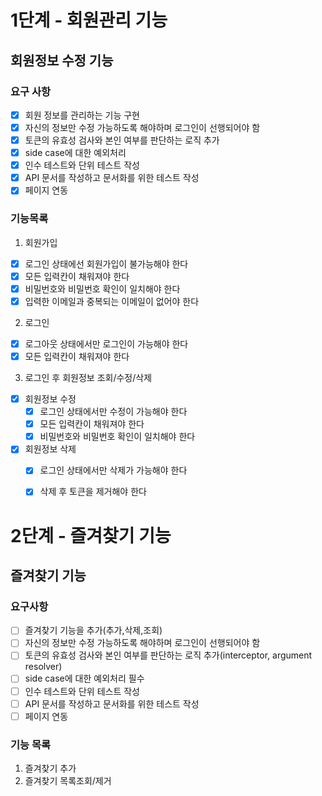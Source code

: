 # 1단계 - 회원관리 기능
## 회원정보 수정 기능
### 요구 사항
- [x] 회원 정보를 관리하는 기능 구현
- [x] 자신의 정보만 수정 가능하도록 해야하며 로그인이 선행되어야 함
- [x] 토큰의 유효성 검사와 본인 여부를 판단하는 로직 추가
- [x] side case에 대한 예외처리
- [x] 인수 테스트와 단위 테스트 작성
- [x] API 문서를 작성하고 문서화를 위한 테스트 작성
- [x] 페이지 연동

### 기능목록
1. 회원가입
  - [x] 로그인 상태에선 회원가입이 불가능해야 한다
  - [x] 모든 입력칸이 채워져야 한다
  - [x] 비밀번호와 비밀번호 확인이 일치해야 한다
  - [x] 입력한 이메일과 중복되는 이메일이 없어야 한다

2. 로그인
  - [x] 로그아웃 상태에서만 로그인이 가능해야 한다
  - [x] 모든 입력칸이 채워져야 한다

3. 로그인 후 회원정보 조회/수정/삭제
  - [x] 회원정보 수정
    - [x] 로그인 상태에서만 수정이 가능해야 한다
    - [x] 모든 입력칸이 채워져야 한다
    - [x] 비밀번호와 비밀번호 확인이 일치해야 한다
  - [x] 회원정보 삭제
    - [x] 로그인 상태에서만 삭제가 가능해야 한다
    - [x] 삭제 후 토큰을 제거해야 한다


# 2단계 - 즐겨찾기 기능
## 즐겨찾기 기능
### 요구사항
- [ ] 즐겨찾기 기능을 추가(추가,삭제,조회)
- [ ] 자신의 정보만 수정 가능하도록 해야하며 로그인이 선행되어야 함
- [ ] 토큰의 유효성 검사와 본인 여부를 판단하는 로직 추가(interceptor, argument resolver)
- [ ] side case에 대한 예외처리 필수
- [ ] 인수 테스트와 단위 테스트 작성
- [ ] API 문서를 작성하고 문서화를 위한 테스트 작성
- [ ] 페이지 연동
### 기능 목록
1. 즐겨찾기 추가
2. 즐겨찾기 목록조회/제거